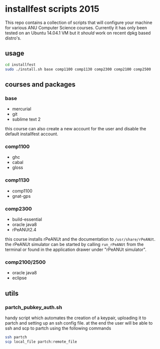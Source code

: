 # installfest scripts 2015

This repo contains a collection of scripts that will configure your machine for various ANU Computer Science courses.
Currently it has only been tested on an Ubuntu 14.04.1 VM but it _should_ work on recent dpkg based distro's.

## usage

```bash
cd installfest
sudo ./install.sh base comp1100 comp1130 comp2300 comp2100 comp2500
```

## courses and packages

### base

 + mercurial
 + git
 + sublime text 2

this course can also create a new account for the user and disable the default installfest account.

### comp1100

 + ghc
 + cabal
 + gloss

### comp1130

 + comp1100
 + gnat-gps

### comp2300

 + build-essential
 + oracle java8
 + rPeANUt2.4

this course installs rPeANUt and the documentation to `/usr/share/rPeANUt`.
the rPeANUt simulator can be started by calling `run_rPeANUt` from the terminal or found in the application drawer under "rPeANUt simulator".

### comp2100/2500

 + oracle java8
 + eclipse

## utils

### partch_pubkey_auth.sh

handy script which automates the creation of a keypair, uploading it to partch and setting up an ssh config file.
at the end the user will be able to ssh and scp to partch using the following commands
```bash
ssh partch
scp local_file partch:remote_file
```
